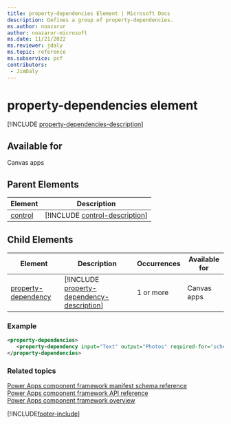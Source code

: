 ```yaml
---
title: property-dependencies Element | Microsoft Docs
description: Defines a group of property-dependencies.
ms.author: noazarur
author: noazarur-microsoft
ms.date: 11/21/2022
ms.reviewer: jdaly
ms.topic: reference
ms.subservice: pcf
contributors:
 - JimDaly
---
```


# property-dependencies element

[!INCLUDE [property-dependencies-description](includes/property-dependencies-description.md)]

## Available for

Canvas apps

## Parent Elements

|Element|Description|
|--|--|
|[control](control.md)|[!INCLUDE [control-description](includes/control-description.md)]|

## Child Elements

|Element|Description|Occurrences|Available for|
|--|--|--|-------|
|[property-dependency](property-dependency.md)|[!INCLUDE [property-dependency-description](includes/property-dependency-description.md)]|1 or more|Canvas apps |

### Example

```XML
<property-dependencies>
   <property-dependency input="Text" output="Photos" required-for="schema" />
</property-dependencies>
```

### Related topics

[Power Apps component framework manifest schema reference](index.md)<br/>
[Power Apps component framework API reference](../reference/index.md)<br/>
[Power Apps component framework overview](../overview.md)

[!INCLUDE[footer-include](../../../includes/footer-banner.md)]